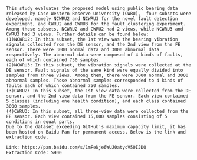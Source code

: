     This study evaluates the proposed model using public bearing data released by Case Western Reserve University (CWRU),  four subsets were developed, namely NCWRU2 and NCWRU3 for the novel fault detection experiment, and CWRU2 and CWRU3 for the fault clustering experiment. Among these subsets, NCWRU2 and CWRU2 had 2 views, while NCWRU3 and CWRU3 had 3 views. Further details can be found below:
    (1)NCWRU2: In this subset, the 1st view was the bearing vibration signals collected from the DE sensor, and the 2nd view from the FE sensor. There were 3000 normal data and 3000 abnormal data respectively. The abnormal data were composed of 4 kinds of faults, each of which contained 750 samples.
    (2)NCWRU3: In this subset, the vibration signals were collected at the DE sensor. Fault signals of the same kind were equally divided into samples from three views. Among them, there were 3000 normal and 3000 abnormal samples. Those abnormal samples corresponded to 4 kinds of faults each of which contained 750 samples.
    (3)CWRU2: In this subset, the 1st view data were collected from the DE sensor, and the 2nd view data from the FE sensor. Each view contained 5 classes (including one health condition), and each class contained 3000 samples.
    (4)CWRU3: In this subset, all three-view data were collected from the FE sensor. Each view contained 15,000 samples consisting of 5 conditions in equal parts.
    Due to the dataset exceeding GitHub's maximum capacity limit, it has been hosted on Baidu Pan for permanent access. Below is the link and extraction code.

    Link: https://pan.baidu.com/s/1mFeNje6WUJ0atycV50IJDQ
    Extraction Code: SH00
